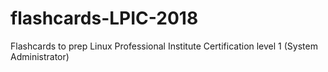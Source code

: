 # flashcards-LPIC-2018
Flashcards to prep Linux Professional Institute Certification level 1 (System Administrator) 
